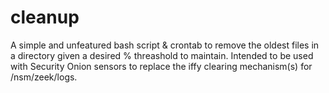 # cleanup
A simple and unfeatured bash script &amp; crontab to remove the oldest files in a directory given a desired % threashold to maintain. Intended to be used with Security Onion sensors to replace the iffy clearing mechanism(s) for /nsm/zeek/logs.
